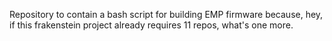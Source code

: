 Repository to contain a bash script for building EMP firmware because, hey, if this frakenstein project already requires 11 repos, what's one more.
